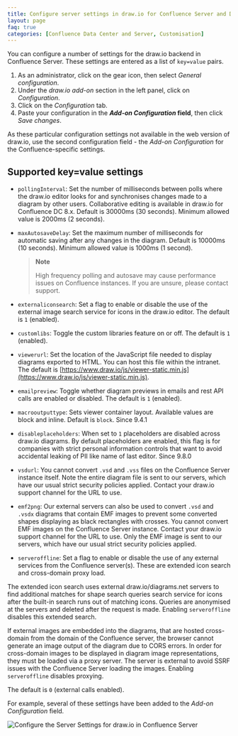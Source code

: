 ```yaml
---
title: Configure server settings in draw.io for Confluence Server and Data Center
layout: page
faq: true
categories: [Confluence Data Center and Server, Customisation]
---
```


You can configure a number of settings for the draw.io backend in Confluence Server. These settings are entered as a list of ``key=value`` pairs. 

1. As an administrator, click on the gear icon, then select _General configuration_.
2. Under the _draw.io add-on_ section in the left panel, click on _Configuration_.
3. Click on the _Configuration_ tab.
4. Paste your configuration in the **_Add-on Configuration_ field**, then click _Save changes_.

As these particular configuration settings not available in the web version of draw.io, use the second configuration field - the _Add-on Configuration_ for the Confluence-specific settings. 

## Supported key=value settings

* ``pollingInterval``: Set the number of milliseconds between polls where the draw.io editor looks for and synchronises changes made to a diagram by other users. Collaborative editing is available in draw.io for Confluence DC 8.x. Default is 30000ms (30 seconds). Minimum allowed value is 2000ms (2 seconds).

* ``maxAutosaveDelay``: Set the maximum number of milliseconds for automatic saving after any changes in the diagram. Default is 10000ms (10 seconds). Minimum allowed value is 1000ms (1 second).

    > **Note**
    >
    > High frequency polling and autosave may cause performance issues on Confluence instances. If you are unsure, please contact support.

* ``externaliconsearch``: Set a flag to enable or disable the use of the external image search service for icons in the draw.io editor. The default is ``1`` (enabled).

* ``customlibs``: Toggle the custom libraries feature on or off. The default is ``1`` (enabled).

* ``viewerurl``: Set the location of the JavaScript file needed to display diagrams exported to HTML. You can host this file within the intranet. The default is [https://www.draw.io/js/viewer-static.min.js](https://www.draw.io/js/viewer-static.min.js).

* ``emailpreview``: Toggle whether diagram previews in emails and rest API calls are enabled or disabled. The default is ``1`` (enabled).

* ``macrooutputtype``: Sets viewer container layout. Available values are block and inline. Default is ``block``. Since 9.4.1

* ``disableplaceholders``: When set to ``1`` placeholders are disabled across draw.io diagrams. By default placeholders are enabled, this flag is for companies with strict personal information controls that want to avoid accidental leaking of PII like name of last editor. Since 9.8.0

* ``vsdurl``: You cannot convert ``.vsd`` and ``.vss`` files on the Confluence Server instance itself. Note the entire diagram file is sent to our servers, which have our usual strict security policies applied. Contact your draw.io support channel for the URL to use.

* ``emf2png``: Our external servers can also be used to convert ``.vsd`` and ``.vsdx`` diagrams that contain EMF images to prevent some converted shapes displaying as black rectangles with crosses. You cannot convert EMF images on the Confluence Server instance. Contact your draw.io support channel for the URL to use. Only the EMF image is sent to our servers, which have our usual strict security policies applied.

* ``serveroffline``: Set a flag to enable or disable the use of any external services from the Confluence server(s). These are extended icon search and cross-domain proxy load. 

The extended icon search uses external draw.io/diagrams.net servers to find additional matches for shape search queries search service for icons after the built-in search runs out of matching icons. Queries are anonymised at the servers and deleted after the request is made. Enabling ``serveroffline`` disables this extended search.

If external images are embedded into the diagrams, that are hosted cross-domain from the domain of the Confluence server, the browser cannot generate an image output of the diagram due to CORS errors. In order for cross-domain images to be displayed in diagram image representations, they must be loaded via a proxy server. The server is external to avoid SSRF issues with the Confluence Server loading the images. Enabling ``serveroffline`` disables proxying.

The default is ``0`` (external calls enabled).

For example, several of these settings have been added to the _Add-on Configuration_ field.

<img src="/assets/img/blog/server-settings-drawio-confluence-server.png" style="max-width:100%;height:auto;" alt="Configure the Server Settings for draw.io in Confluence Server">
